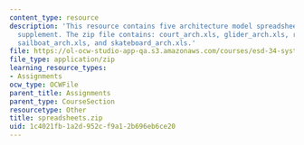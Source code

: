 ```yaml
---
content_type: resource
description: 'This resource contains five architecture model spreadsheets as a homework
  supplement. The zip file contains: court_arch.xls, glider_arch.xls, refrig_arch_stud1.xls,
  sailboat_arch.xls, and skateboard_arch.xls.'
file: https://ol-ocw-studio-app-qa.s3.amazonaws.com/courses/esd-34-system-architecture-january-iap-2007/1c4021fb1a2d952cf9a12b696eb6ce20_spreadsheets.zip
file_type: application/zip
learning_resource_types:
- Assignments
ocw_type: OCWFile
parent_title: Assignments
parent_type: CourseSection
resourcetype: Other
title: spreadsheets.zip
uid: 1c4021fb-1a2d-952c-f9a1-2b696eb6ce20
---
```

